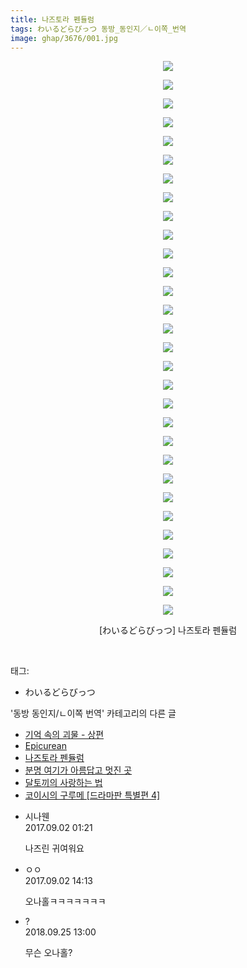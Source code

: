 ```yaml
---
title: 나즈토라 펜듈럼
tags: わいるどらびっつ 동방_동인지／ㄴ이쪽_번역
image: ghap/3676/001.jpg
---
```

<div class="article">
<p style="text-align: center; clear: none; float: none;"><img src="{{ site.nasurl }}/ghap/3676/001.jpg"/></p>
<p style="text-align: center; clear: none; float: none;"><img src="{{ site.nasurl }}/ghap/3676/002.jpg"/></p>
<p style="text-align: center; clear: none; float: none;"><img src="{{ site.nasurl }}/ghap/3676/003.jpg"/></p>
<p style="text-align: center; clear: none; float: none;"><img src="{{ site.nasurl }}/ghap/3676/004.jpg"/></p>
<p style="text-align: center; clear: none; float: none;"><img src="{{ site.nasurl }}/ghap/3676/005.jpg"/></p>
<p style="text-align: center; clear: none; float: none;"><img src="{{ site.nasurl }}/ghap/3676/006.jpg"/></p>
<p style="text-align: center; clear: none; float: none;"><img src="{{ site.nasurl }}/ghap/3676/007.jpg"/></p>
<p style="text-align: center; clear: none; float: none;"><img src="{{ site.nasurl }}/ghap/3676/008.jpg"/></p>
<p style="text-align: center; clear: none; float: none;"><img src="{{ site.nasurl }}/ghap/3676/009.jpg"/></p>
<p style="text-align: center; clear: none; float: none;"><img src="{{ site.nasurl }}/ghap/3676/010.jpg"/></p>
<p style="text-align: center; clear: none; float: none;"><img src="{{ site.nasurl }}/ghap/3676/011.jpg"/></p>
<p style="text-align: center; clear: none; float: none;"><img src="{{ site.nasurl }}/ghap/3676/012.jpg"/></p>
<p style="text-align: center; clear: none; float: none;"><img src="{{ site.nasurl }}/ghap/3676/013.jpg"/></p>
<p style="text-align: center; clear: none; float: none;"><img src="{{ site.nasurl }}/ghap/3676/014.jpg"/></p>
<p style="text-align: center; clear: none; float: none;"><img src="{{ site.nasurl }}/ghap/3676/015.jpg"/></p>
<p style="text-align: center; clear: none; float: none;"><img src="{{ site.nasurl }}/ghap/3676/016.jpg"/></p>
<p style="text-align: center; clear: none; float: none;"><img src="{{ site.nasurl }}/ghap/3676/017.jpg"/></p>
<p style="text-align: center; clear: none; float: none;"><img src="{{ site.nasurl }}/ghap/3676/018.jpg"/></p>
<p style="text-align: center; clear: none; float: none;"><img src="{{ site.nasurl }}/ghap/3676/019.jpg"/></p>
<p style="text-align: center; clear: none; float: none;"><img src="{{ site.nasurl }}/ghap/3676/020.jpg"/></p>
<p style="text-align: center; clear: none; float: none;"><img src="{{ site.nasurl }}/ghap/3676/021.jpg"/></p>
<p style="text-align: center; clear: none; float: none;"><img src="{{ site.nasurl }}/ghap/3676/022.jpg"/></p>
<p style="text-align: center; clear: none; float: none;"><img src="{{ site.nasurl }}/ghap/3676/023.jpg"/></p>
<p style="text-align: center; clear: none; float: none;"><img src="{{ site.nasurl }}/ghap/3676/024.jpg"/></p>
<p style="text-align: center; clear: none; float: none;"><img src="{{ site.nasurl }}/ghap/3676/025.jpg"/></p>
<p style="text-align: center; clear: none; float: none;"><img src="{{ site.nasurl }}/ghap/3676/026.jpg"/></p>
<p style="text-align: center; clear: none; float: none;"><img src="{{ site.nasurl }}/ghap/3676/027.jpg"/></p>
<p style="text-align: center; clear: none; float: none;"><img src="{{ site.nasurl }}/ghap/3676/028.jpg"/></p>
<p style="text-align: center; clear: none; float: none;"><img src="{{ site.nasurl }}/ghap/3676/029.jpg"/></p>
<p style="text-align: center; clear: none; float: none;"><img src="{{ site.nasurl }}/ghap/3676/030.jpg"/></p>
<p style="text-align: center; clear: none; float: none;">[わいるどらびっつ] 나즈토라 펜듈럼</p>
<p><br/></p>
</div><div class="tagTrail">
<p>태그: </p>
<ul>
<li>わいるどらびっつ</li>
</ul>
</div><div class="another">
<p>'동방 동인지/ㄴ이쪽 번역' 카테고리의 다른 글</p>
<ul>
<li><a href="/2017-09-04-ghap_3684">기억 속의 괴물 - 상편</a></li>
<li><a href="/2017-09-02-ghap_3677">Epicurean</a></li>
<li><a href="/2017-09-01-ghap_3676">나즈토라 펜듈럼</a></li>
<li><a href="/2017-08-29-ghap_3673">분명 여기가 아름답고 멋진 곳</a></li>
<li><a href="/2017-08-27-ghap_3660">달토끼의 사랑하는 법</a></li>
<li><a href="/2017-08-20-ghap_3652">코이시의 구루메 [드라마판 특별편 4]</a></li>
</ul>
</div><div class="cb_module cb_fluid">
<div class="cb_wrt cb_profile">
<div class="comment">
<ul>
<li class="cb_thumb_off" id="comment15074025">
<div class="cb_comment_area">
<div class="cb_info_area">
<div class="cb_section">
<span class="cb_nick_name">시나웬</span>
</div>
<div class="cb_section">
<span class="cb_date">2017.09.02 01:21 </span>
</div>
</div>
<div class="cb_dsc_comment">
<p class="cb_dsc">
											나즈린 귀여워요
										</p>
</div>
</div></li>
<li class="cb_thumb_off" id="comment15074450">
<div class="cb_comment_area">
<div class="cb_info_area">
<div class="cb_section">
<span class="cb_nick_name">ㅇㅇ</span>
</div>
<div class="cb_section">
<span class="cb_date">2017.09.02 14:13 </span>
</div>
</div>
<div class="cb_dsc_comment">
<p class="cb_dsc">
											오나홀ㅋㅋㅋㅋㅋㅋㅋ
										</p>
</div>
</div></li>
<li class="cb_thumb_off" id="comment15339476">
<div class="cb_comment_area">
<div class="cb_info_area">
<div class="cb_section">
<span class="cb_nick_name">?</span>
</div>
<div class="cb_section">
<span class="cb_date">2018.09.25 13:00 </span>
</div>
</div>
<div class="cb_dsc_comment">
<p class="cb_dsc">
											무슨 오나홀?
										</p>
</div>
</div></li>
</ul>
</div>
</div><!-- commentList close -->
</div>